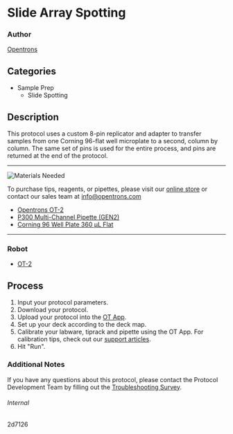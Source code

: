 # Slide Array Spotting

### Author
[Opentrons](https://opentrons.com/)

## Categories
* Sample Prep
	* Slide Spotting


## Description
This protocol uses a custom 8-pin replicator and adapter to transfer samples from one Corning 96-flat well microplate to a second, column by column. The same set of pins is used for the entire process, and pins are returned at the end of the protocol.

---
![Materials Needed](https://s3.amazonaws.com/opentrons-protocol-library-website/custom-README-images/001-General+Headings/materials.png)

To purchase tips, reagents, or pipettes, please visit our [online store](https://shop.opentrons.com/) or contact our sales team at [info@opentrons.com](mailto:info@opentrons.com)

* [Opentrons OT-2](https://shop.opentrons.com/collections/ot-2-robot/products/ot-2)
* [P300 Multi-Channel Pipette (GEN2)](https://shop.opentrons.com/collections/ot-2-robot/products/8-channel-electronic-pipette)
* [Corning 96 Well Plate 360 µL Flat](https://ecatalog.corning.com/life-sciences/b2c/US/en/Microplates/Assay-Microplates/96-Well-Microplates/Corning®-96-well-Solid-Black-and-White-Polystyrene-Microplates/p/corning96WellSolidBlackAndWhitePolystyreneMicroplates)

---
### Robot
* [OT-2](https://opentrons.com/ot-2)

## Process
1. Input your protocol parameters.
2. Download your protocol.
3. Upload your protocol into the [OT App](https://opentrons.com/ot-app).
4. Set up your deck according to the deck map.
5. Calibrate your labware, tiprack and pipette using the OT App. For calibration tips, check out our [support articles](https://support.opentrons.com/en/collections/1559720-guide-for-getting-started-with-the-ot-2).
6. Hit "Run".

### Additional Notes
If you have any questions about this protocol, please contact the Protocol Development Team by filling out the [Troubleshooting Survey](https://protocol-troubleshooting.paperform.co/).

###### Internal
2d7126
